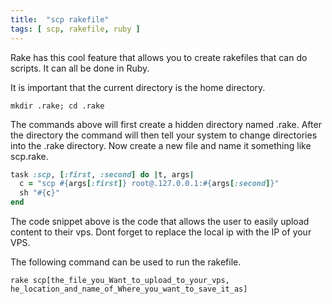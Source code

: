 ```yaml
---
title:  "scp rakefile"
tags: [ scp, rakefile, ruby ]
---
```

Rake has this cool feature that allows you to create rakefiles that can do scripts. It can all be done in Ruby. 


It is important that the current directory is the home directory. 
```
mkdir .rake; cd .rake
```

The commands above will first create a hidden directory named .rake. After the directory the command will then tell your system to change directories into the .rake directory. Now create a new file and name it something like scp.rake. 


```ruby
task :scp, [:first, :second] do |t, args|
  c = "scp #{args[:first]} root@.127.0.0.1:#{args[:second]}"
  sh "#{c}"
end
```

The code snippet above is the code that allows the user to easily upload content to their vps. Dont forget to replace the local ip with the IP of your VPS. 

The following command can be used to run the rakefile. 

```
rake scp[the_file_you_Want_to_upload_to_your_vps, he_location_and_name_of_Where_you_want_to_save_it_as]
```
